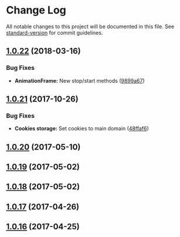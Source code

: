 # Change Log

All notable changes to this project will be documented in this file. See [standard-version](https://github.com/conventional-changelog/standard-version) for commit guidelines.

<a name="1.0.22"></a>
## [1.0.22](https://github.com/CrazySquirrel/EverCookie/compare/v1.0.21...v1.0.22) (2018-03-16)


### Bug Fixes

* **AnimationFrame:** New stop/start methods ([9899a67](https://github.com/CrazySquirrel/EverCookie/commit/9899a67))



<a name="1.0.21"></a>
## [1.0.21](https://github.com/CrazySquirrel/EverCookie/compare/v1.0.20...v1.0.21) (2017-10-26)


### Bug Fixes

* **Cookies storage:** Set cookies to main domain ([48ffaf6](https://github.com/CrazySquirrel/EverCookie/commit/48ffaf6))



<a name="1.0.20"></a>
## [1.0.20](https://github.com/CrazySquirrel/EverCookie/compare/v1.0.19...v1.0.20) (2017-05-10)



<a name="1.0.19"></a>
## [1.0.19](https://github.com/CrazySquirrel/EverCookie/compare/v1.0.18...v1.0.19) (2017-05-02)



<a name="1.0.18"></a>
## [1.0.18](https://github.com/CrazySquirrel/EverCookie/compare/v1.0.17...v1.0.18) (2017-05-02)



<a name="1.0.17"></a>
## [1.0.17](https://github.com/CrazySquirrel/EverCookie/compare/v1.0.16...v1.0.17) (2017-04-26)



<a name="1.0.16"></a>
## [1.0.16](https://github.com/CrazySquirrel/EverCookie/compare/v1.0.15...v1.0.16) (2017-04-25)
